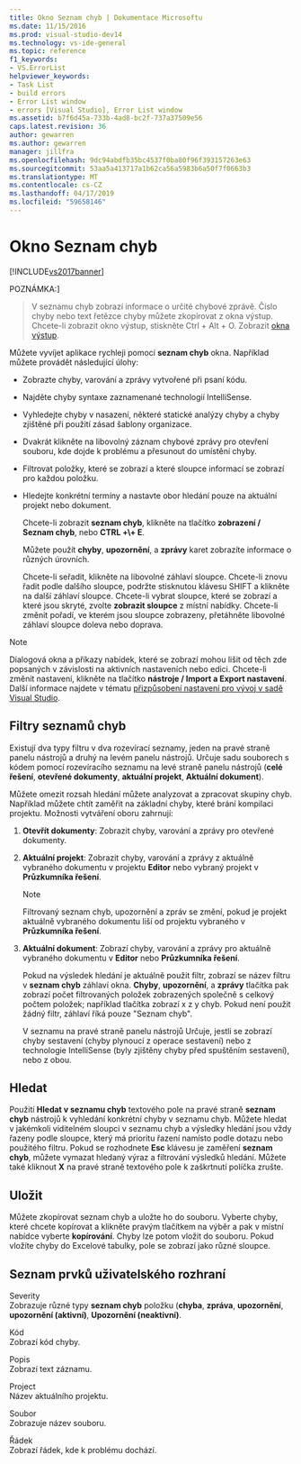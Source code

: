 ```yaml
---
title: Okno Seznam chyb | Dokumentace Microsoftu
ms.date: 11/15/2016
ms.prod: visual-studio-dev14
ms.technology: vs-ide-general
ms.topic: reference
f1_keywords:
- VS.ErrorList
helpviewer_keywords:
- Task List
- build errors
- Error List window
- errors [Visual Studio], Error List window
ms.assetid: b7f6d45a-733b-4ad8-bc2f-737a37509e56
caps.latest.revision: 36
author: gewarren
ms.author: gewarren
manager: jillfra
ms.openlocfilehash: 9dc94abdfb35bc4537f0ba80f96f393157263e63
ms.sourcegitcommit: 53aa5a413717a1b62ca56a5983b6a50f7f0663b3
ms.translationtype: MT
ms.contentlocale: cs-CZ
ms.lasthandoff: 04/17/2019
ms.locfileid: "59658146"
---
```

# <a name="error-list-window"></a>Okno Seznam chyb
[!INCLUDE[vs2017banner](../../includes/vs2017banner.md)]

POZNÁMKA:]
>  V seznamu chyb zobrazí informace o určité chybové zprávě. Číslo chyby nebo text řetězce chyby můžete zkopírovat z okna výstup. Chcete-li zobrazit okno výstup, stiskněte Ctrl + Alt + O. Zobrazit [okna výstup](../../ide/reference/output-window.md).  
  
 Můžete vyvíjet aplikace rychleji pomocí **seznam chyb** okna. Například můžete provádět následující úlohy:  
  
- Zobrazte chyby, varování a zprávy vytvořené při psaní kódu.  
  
- Najděte chyby syntaxe zaznamenané technologií IntelliSense.  
  
- Vyhledejte chyby v nasazení, některé statické analýzy chyby a chyby zjištěné při použití zásad šablony organizace.  
  
- Dvakrát klikněte na libovolný záznam chybové zprávy pro otevření souboru, kde dojde k problému a přesunout do umístění chyby.  
  
- Filtrovat položky, které se zobrazí a které sloupce informací se zobrazí pro každou položku.  
  
- Hledejte konkrétní termíny a nastavte obor hledání pouze na aktuální projekt nebo dokument.  
  
  Chcete-li zobrazit **seznam chyb**, klikněte na tlačítko **zobrazení / Seznam chyb**, nebo **CTRL +\\+ E**.  
  
  Můžete použít **chyby**, **upozornění**, a **zprávy** karet zobrazíte informace o různých úrovních.  
  
  Chcete-li seřadit, klikněte na libovolné záhlaví sloupce. Chcete-li znovu řadit podle dalšího sloupce, podržte stisknutou klávesu SHIFT a klikněte na další záhlaví sloupce. Chcete-li vybrat sloupce, které se zobrazí a které jsou skryté, zvolte **zobrazit sloupce** z místní nabídky. Chcete-li změnit pořadí, ve kterém jsou sloupce zobrazeny, přetáhněte libovolné záhlaví sloupce doleva nebo doprava.  
  
> [!NOTE]
>  Dialogová okna a příkazy nabídek, které se zobrazí mohou lišit od těch zde popsaných v závislosti na aktivních nastaveních nebo edici. Chcete-li změnit nastavení, klikněte na tlačítko **nástroje / Import a Export nastavení**. Další informace najdete v tématu [přizpůsobení nastavení pro vývoj v sadě Visual Studio](http://msdn.microsoft.com/22c4debb-4e31-47a8-8f19-16f328d7dcd3).  
  
## <a name="error-list-filters"></a>Filtry seznamů chyb  
 Existují dva typy filtru v dva rozevírací seznamy, jeden na pravé straně panelu nástrojů a druhý na levém panelu nástrojů. Určuje sadu souborech s kódem pomocí rozevíracího seznamu na levé straně panelu nástrojů (**celé řešení**, **otevřené dokumenty**, **aktuální projekt**,  **Aktuální dokument**).  
  
 Můžete omezit rozsah hledání můžete analyzovat a zpracovat skupiny chyb. Například můžete chtít zaměřit na základní chyby, které brání kompilaci projektu. Možnosti vytváření oboru zahrnují:  
  
1. **Otevřít dokumenty**: Zobrazit chyby, varování a zprávy pro otevřené dokumenty.  
  
2. **Aktuální projekt**: Zobrazit chyby, varování a zprávy z aktuálně vybraného dokumentu v projektu **Editor** nebo vybraný projekt v **Průzkumníka řešení**.  
  
   > [!NOTE]
   >  Filtrovaný seznam chyb, upozornění a zpráv se změní, pokud je projekt aktuálně vybraného dokumentu liší od projektu vybraného v **Průzkumníka řešení**.  
  
3. **Aktuální dokument**: Zobrazí chyby, varování a zprávy pro aktuálně vybraného dokumentu v **Editor** nebo **Průzkumníka řešení**.  
  
   Pokud na výsledek hledání je aktuálně použit filtr, zobrazí se název filtru v **seznam chyb** záhlaví okna. **Chyby**, **upozornění**, a **zprávy** tlačítka pak zobrazí počet filtrovaných položek zobrazených společně s celkový počtem položek; například tlačítka zobrazí x z y chyb. Pokud není použit žádný filtr, záhlaví říká pouze "Seznam chyb".  
  
   V seznamu na pravé straně panelu nástrojů Určuje, jestli se zobrazí chyby sestavení (chyby plynoucí z operace sestavení) nebo z technologie IntelliSense (byly zjištěny chyby před spuštěním sestavení), nebo z obou.  
  
## <a name="search"></a>Hledat  
 Použití **Hledat v seznamu chyb** textového pole na pravé straně **seznam chyb** nástrojů k vyhledání konkrétní chyby v seznamu chyb. Můžete hledat v jakémkoli viditelném sloupci v seznamu chyb a výsledky hledání jsou vždy řazeny podle sloupce, který má prioritu řazení namísto podle dotazu nebo použitého filtru. Pokud se rozhodnete **Esc** klávesu je zaměření **seznam chyb**, můžete vymazat hledaný výraz a filtrování výsledků hledání. Můžete také kliknout **X** na pravé straně textového pole k zaškrtnutí políčka zrušte.  
  
## <a name="save"></a>Uložit  
 Můžete zkopírovat seznam chyb a uložte ho do souboru. Vyberte chyby, které chcete kopírovat a klikněte pravým tlačítkem na výběr a pak v místní nabídce vyberte **kopírování**. Chyby lze potom vložit do souboru. Pokud vložíte chyby do Excelové tabulky, pole se zobrazí jako různé sloupce.  
  
## <a name="ui-element-list"></a>Seznam prvků uživatelského rozhraní  
 Severity  
 Zobrazuje různé typy **seznam chyb** položku (**chyba**, **zpráva**, **upozornění**, **upozornění (aktivní)**, **Upozornění (neaktivní)**.  
  
 Kód  
 Zobrazí kód chyby.  
  
 Popis  
 Zobrazí text záznamu.  
  
 Project  
 Název aktuálního projektu.  
  
 Soubor  
 Zobrazuje název souboru.  
  
 Řádek  
 Zobrazí řádek, kde k problému dochází.
